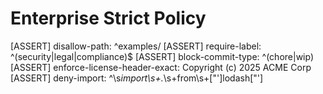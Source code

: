 # Enterprise Strict Policy

[ASSERT] disallow-path: ^examples/
[ASSERT] require-label: ^(security|legal|compliance)$
[ASSERT] block-commit-type: ^(chore|wip)
[ASSERT] enforce-license-header-exact: Copyright \(c\) 2025 ACME Corp
[ASSERT] deny-import: ^\s*import\s+.*\s+from\s+["']lodash["']
